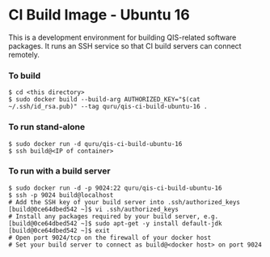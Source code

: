 # CI Build Image - Ubuntu 16

This is a development environment for building QIS-related software packages.
It runs an SSH service so that CI build servers can connect remotely.

### To build

    $ cd <this directory>
    $ sudo docker build --build-arg AUTHORIZED_KEY="$(cat ~/.ssh/id_rsa.pub)" --tag quru/qis-ci-build-ubuntu-16 .

### To run stand-alone

    $ sudo docker run -d quru/qis-ci-build-ubuntu-16
    $ ssh build@<IP of container>

### To run with a build server

    $ sudo docker run -d -p 9024:22 quru/qis-ci-build-ubuntu-16
    $ ssh -p 9024 build@localhost
    # Add the SSH key of your build server into .ssh/authorized_keys
    [build@0ce64dbed542 ~]$ vi .ssh/authorized_keys
    # Install any packages required by your build server, e.g.
    [build@0ce64dbed542 ~]$ sudo apt-get -y install default-jdk
    [build@0ce64dbed542 ~]$ exit
    # Open port 9024/tcp on the firewall of your docker host
    # Set your build server to connect as build@<docker host> on port 9024

